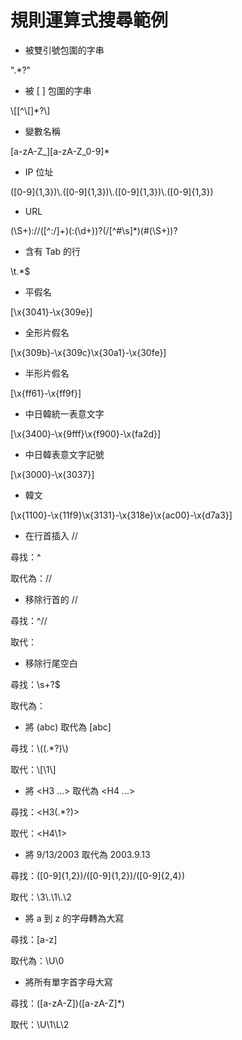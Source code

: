 # 規則運算式搜尋範例

- 被雙引號包圍的字串

".\*?"
- 被 \[ \] 包圍的字串

\\\[\[^\\\[\]\*?\\\]
- 變數名稱

\[a-zA-Z\_\]\[a-zA-Z\_0-9\]\*
- IP 位址

(\[0-9\]{1,3})\\.(\[0-9\]{1,3})\\.(\[0-9\]{1,3})\\.(\[0-9\]{1,3})
- URL

(\\S+)://(\[^:/\]+)(:(\\d+))?(/\[^#\\s\]\*)(#(\\S+))?
- 含有 Tab 的行

\\t.\*$
- 平假名

\[\\x{3041}-\\x{309e}\]
- 全形片假名

\[\\x{309b}-\\x{309c}\\x{30a1}-\\x{30fe}\]
- 半形片假名

\[\\x{ff61}-\\x{ff9f}\]
- 中日韓統一表意文字

\[\\x{3400}-\\x{9fff}\\x{f900}-\\x{fa2d}\]
- 中日韓表意文字記號

\[\\x{3000}-\\x{3037}\]
- 韓文

\[\\x{1100}-\\x{11f9}\\x{3131}-\\x{318e}\\x{ac00}-\\x{d7a3}\]
- 在行首插入 //

尋找：^

取代為：//
- 移除行首的 //

尋找：^//

取代：
- 移除行尾空白

尋找：\\s+?$

取代為：
- 將 (abc) 取代為 \[abc\]

尋找：\\((.\*?)\\)

取代：\\\[\\1\\\]
- 將 <H3 ...> 取代為 <H4 ...>

尋找：<H3(.\*?)>

取代：<H4\\1>
- 將 9/13/2003 取代為 2003.9.13

尋找：(\[0-9\]{1,2})/(\[0-9\]{1,2})/(\[0-9\]{2,4})

取代：\\3\\.\\1\\.\\2
- 將 a 到 z 的字母轉為大寫

尋找：\[a-z\]

取代為：\\U\\0
- 將所有單字首字母大寫

尋找：(\[a-zA-Z\])(\[a-zA-Z\]\*)

取代：\\U\\1\\L\\2